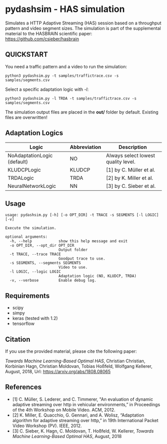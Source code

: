 # pydashsim - HAS simulation

Simulates a HTTP Adaptive Streaming (HAS) session based on a throughput pattern and video segment sizes.
The simulation is part of the supplemental material to the HASBRAIN scientific paper: https://github.com/csieber/hasbrain

## QUICKSTART 

You need a traffic pattern and a video to run the simulation:

    python3 pydashsim.py -t samples/traffictrace.csv -s samples/segments.csv

Select a specific adaptation logic with *-l*:

    python3 pydashsim.py -l TRDA -t samples/traffictrace.csv -s samples/segments.csv

The simulation output files are placed in the **out/** folder by default. Existing files are overwritten!

## Adaptation Logics

| Logic                       | Abbreviation | Description                         |
|-----------------------------|--------------|-------------------------------------|
| NoAdaptationLogic (default) | NO           | Always select lowest quality level. |
| KLUDCPLogic                 | KLUDCP       | [1] by C. Müller et al.             |
| TRDALogic                   | TRDA         | [2] by K. Miller et al.             |
| NeuralNetworkLogic          | NN           | [3] by C. Sieber et al.             |

## Usage

```
usage: pydashsim.py [-h] [-o OPT_DIR] -t TRACE -s SEGMENTS [-l LOGIC] [-v]

Execute the simulation.

optional arguments:
  -h, --help            show this help message and exit
  -o OPT_DIR, --opt_dir OPT_DIR
                        Output folder
  -t TRACE, --trace TRACE
                        Goodput trace to use.
  -s SEGMENTS, --segments SEGMENTS
                        Video to use.
  -l LOGIC, --logic LOGIC
                        Adaptation logic (NO, KLUDCP, TRDA)
  -v, --verbose         Enable debug log.
```

## Requirements

  - scipy
  - simpy
  - keras (tested with 1.2)
  - tensorflow

## Citation

If you use the provided material, please cite the following paper:

*Towards Machine Learning-Based Optimal HAS*, Christian Christian, Korbinian Hagn, Christian Moldovan, Tobias Hoßfeld, Wolfgang Kellerer, August, 2018, Url: https://arxiv.org/abs/1808.08065

## References

  * [1] C. Müller, S. Lederer, and C. Timmerer, "An evaluation of dynamic adaptive streaming over http in vehicular environments,” in Proceedings of the 4th Workshop on Mobile Video. ACM, 2012.
  * [2] K. Miller,  E. Quacchio, G. Gennari, and A. Wolisz, “Adaptation algorithm for adaptive streaming over http,” in 19th  International  Packet Video Workshop (PV).  IEEE, 2012.
  * [3] C. Sieber, K. Hagn, C. Moldovan, T. Hoßfeld, W. Kellerer, *Towards Machine Learning-Based Optimal HAS*, August, 2018


